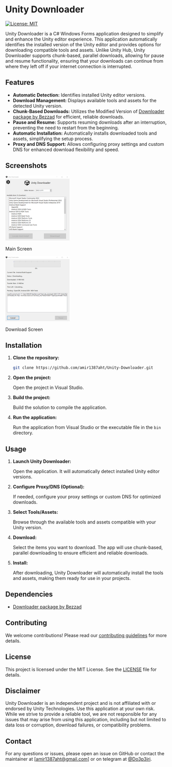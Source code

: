 # Unity Downloader

[![License: MIT](https://img.shields.io/badge/License-MIT-yellow.svg)](LICENSE)

Unity Downloader is a C# Windows Forms application designed to simplify and enhance the Unity editor experience. This application automatically identifies the installed version of the Unity editor and provides options for downloading compatible tools and assets. Unlike Unity Hub, Unity Downloader supports chunk-based, parallel downloads, allowing for pause and resume functionality, ensuring that your downloads can continue from where they left off if your internet connection is interrupted.

## Features

- **Automatic Detection:** Identifies installed Unity editor versions.
- **Download Management:** Displays available tools and assets for the detected Unity version.
- **Chunk-Based Downloads:** Utilizes the Modified Version of [Downloader package by Bezzad](https://github.com/bezzad/Downloader) for efficient, reliable downloads.
- **Pause and Resume:** Supports resuming downloads after an interruption, preventing the need to restart from the beginning.
- **Automatic Installation:** Automatically installs downloaded tools and assets, simplifying the setup process.
- **Proxy and DNS Support:** Allows configuring proxy settings and custom DNS for enhanced download flexibility and speed.

## Screenshots

![Main Screen](screenshots/main_screen.png)

Main Screen


![Download Screen](screenshots/download_screen.png)

Download Screen

## Installation

1. **Clone the repository:**

    ```bash
    git clone https://github.com/amir1387aht/Unity-Downloader.git
    ```

2. **Open the project:**

    Open the project in Visual Studio.

3. **Build the project:**

    Build the solution to compile the application.

4. **Run the application:**

    Run the application from Visual Studio or the executable file in the `bin` directory.

## Usage

1. **Launch Unity Downloader:**

    Open the application. It will automatically detect installed Unity editor versions.

3. **Configure Proxy/DNS (Optional):**

    If needed, configure your proxy settings or custom DNS for optimized downloads.

2. **Select Tools/Assets:**

    Browse through the available tools and assets compatible with your Unity version.

3. **Download:**

    Select the items you want to download. The app will use chunk-based, parallel downloading to ensure efficient and reliable downloads.

4. **Install:**

    After downloading, Unity Downloader will automatically install the tools and assets, making them ready for use in your projects.

## Dependencies

- [Downloader package by Bezzad](https://github.com/bezzad/Downloader)

## Contributing

We welcome contributions! Please read our [contributing guidelines](CONTRIBUTING.md) for more details.

## License

This project is licensed under the MIT License. See the [LICENSE](LICENSE) file for details.

## Disclaimer

Unity Downloader is an independent project and is not affiliated with or endorsed by Unity Technologies. Use this application at your own risk. While we strive to provide a reliable tool, we are not responsible for any issues that may arise from using this application, including but not limited to data loss or corruption, download failures, or compatibility problems.

## Contact

For any questions or issues, please open an issue on GitHub or contact the maintainer at [amir1387aht@gmail.com] or on telegram at [@Do3p3iri](http://t.me/Do3p3iri).
